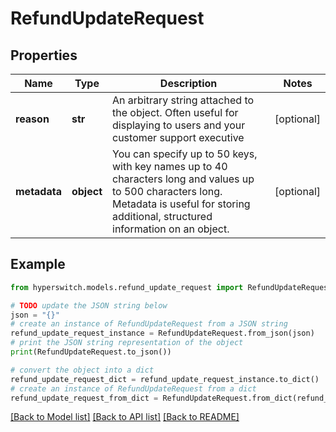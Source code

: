 # RefundUpdateRequest


## Properties

Name | Type | Description | Notes
------------ | ------------- | ------------- | -------------
**reason** | **str** | An arbitrary string attached to the object. Often useful for displaying to users and your customer support executive | [optional] 
**metadata** | **object** | You can specify up to 50 keys, with key names up to 40 characters long and values up to 500 characters long. Metadata is useful for storing additional, structured information on an object. | [optional] 

## Example

```python
from hyperswitch.models.refund_update_request import RefundUpdateRequest

# TODO update the JSON string below
json = "{}"
# create an instance of RefundUpdateRequest from a JSON string
refund_update_request_instance = RefundUpdateRequest.from_json(json)
# print the JSON string representation of the object
print(RefundUpdateRequest.to_json())

# convert the object into a dict
refund_update_request_dict = refund_update_request_instance.to_dict()
# create an instance of RefundUpdateRequest from a dict
refund_update_request_from_dict = RefundUpdateRequest.from_dict(refund_update_request_dict)
```
[[Back to Model list]](../README.md#documentation-for-models) [[Back to API list]](../README.md#documentation-for-api-endpoints) [[Back to README]](../README.md)


